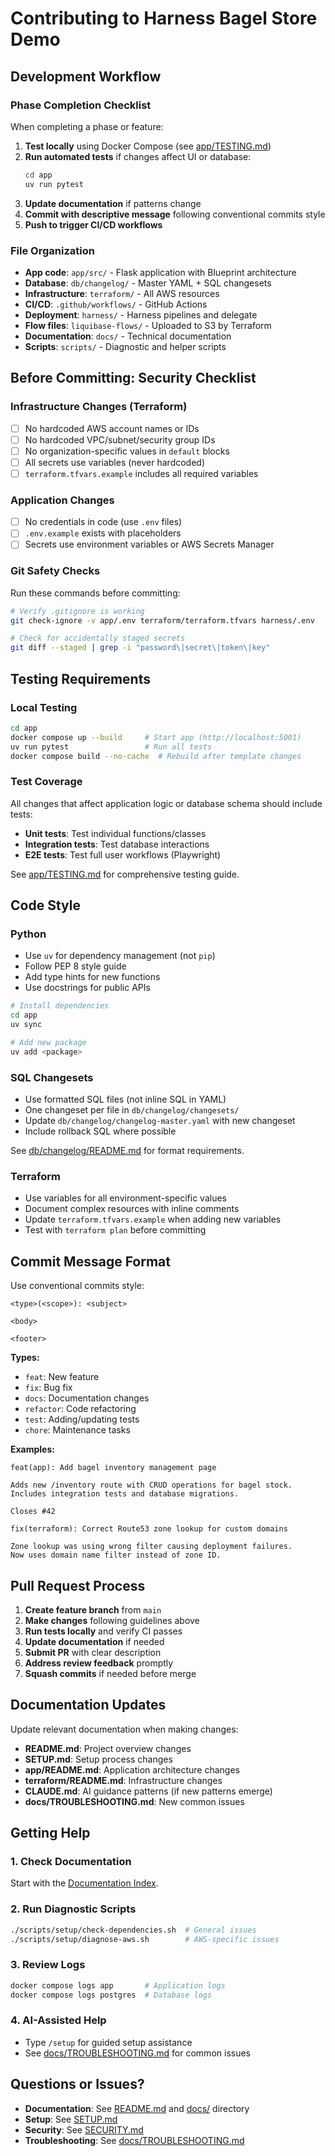 # Contributing to Harness Bagel Store Demo

## Development Workflow

### Phase Completion Checklist

When completing a phase or feature:

1. **Test locally** using Docker Compose (see [app/TESTING.md](app/TESTING.md))
2. **Run automated tests** if changes affect UI or database:
   ```bash
   cd app
   uv run pytest
   ```
3. **Update documentation** if patterns change
4. **Commit with descriptive message** following conventional commits style
5. **Push to trigger CI/CD workflows**

### File Organization

- **App code**: `app/src/` - Flask application with Blueprint architecture
- **Database**: `db/changelog/` - Master YAML + SQL changesets
- **Infrastructure**: `terraform/` - All AWS resources
- **CI/CD**: `.github/workflows/` - GitHub Actions
- **Deployment**: `harness/` - Harness pipelines and delegate
- **Flow files**: `liquibase-flows/` - Uploaded to S3 by Terraform
- **Documentation**: `docs/` - Technical documentation
- **Scripts**: `scripts/` - Diagnostic and helper scripts

## Before Committing: Security Checklist

### Infrastructure Changes (Terraform)

- [ ] No hardcoded AWS account names or IDs
- [ ] No hardcoded VPC/subnet/security group IDs
- [ ] No organization-specific values in `default` blocks
- [ ] All secrets use variables (never hardcoded)
- [ ] `terraform.tfvars.example` includes all required variables

### Application Changes

- [ ] No credentials in code (use `.env` files)
- [ ] `.env.example` exists with placeholders
- [ ] Secrets use environment variables or AWS Secrets Manager

### Git Safety Checks

Run these commands before committing:

```bash
# Verify .gitignore is working
git check-ignore -v app/.env terraform/terraform.tfvars harness/.env

# Check for accidentally staged secrets
git diff --staged | grep -i "password\|secret\|token\|key"
```

## Testing Requirements

### Local Testing

```bash
cd app
docker compose up --build     # Start app (http://localhost:5001)
uv run pytest                 # Run all tests
docker compose build --no-cache  # Rebuild after template changes
```

### Test Coverage

All changes that affect application logic or database schema should include tests:

- **Unit tests**: Test individual functions/classes
- **Integration tests**: Test database interactions
- **E2E tests**: Test full user workflows (Playwright)

See [app/TESTING.md](app/TESTING.md) for comprehensive testing guide.

## Code Style

### Python

- Use `uv` for dependency management (not `pip`)
- Follow PEP 8 style guide
- Add type hints for new functions
- Use docstrings for public APIs

```bash
# Install dependencies
cd app
uv sync

# Add new package
uv add <package>
```

### SQL Changesets

- Use formatted SQL files (not inline SQL in YAML)
- One changeset per file in `db/changelog/changesets/`
- Update `db/changelog/changelog-master.yaml` with new changeset
- Include rollback SQL where possible

See [db/changelog/README.md](db/changelog/README.md) for format requirements.

### Terraform

- Use variables for all environment-specific values
- Document complex resources with inline comments
- Update `terraform.tfvars.example` when adding new variables
- Test with `terraform plan` before committing

## Commit Message Format

Use conventional commits style:

```
<type>(<scope>): <subject>

<body>

<footer>
```

**Types:**
- `feat`: New feature
- `fix`: Bug fix
- `docs`: Documentation changes
- `refactor`: Code refactoring
- `test`: Adding/updating tests
- `chore`: Maintenance tasks

**Examples:**
```
feat(app): Add bagel inventory management page

Adds new /inventory route with CRUD operations for bagel stock.
Includes integration tests and database migrations.

Closes #42
```

```
fix(terraform): Correct Route53 zone lookup for custom domains

Zone lookup was using wrong filter causing deployment failures.
Now uses domain name filter instead of zone ID.
```

## Pull Request Process

1. **Create feature branch** from `main`
2. **Make changes** following guidelines above
3. **Run tests locally** and verify CI passes
4. **Update documentation** if needed
5. **Submit PR** with clear description
6. **Address review feedback** promptly
7. **Squash commits** if needed before merge

## Documentation Updates

Update relevant documentation when making changes:

- **README.md**: Project overview changes
- **SETUP.md**: Setup process changes
- **app/README.md**: Application architecture changes
- **terraform/README.md**: Infrastructure changes
- **CLAUDE.md**: AI guidance patterns (if new patterns emerge)
- **docs/TROUBLESHOOTING.md**: New common issues

## Getting Help

### 1. Check Documentation

Start with the [Documentation Index](CLAUDE.md#documentation-index).

### 2. Run Diagnostic Scripts

```bash
./scripts/setup/check-dependencies.sh  # General issues
./scripts/setup/diagnose-aws.sh        # AWS-specific issues
```

### 3. Review Logs

```bash
docker compose logs app       # Application logs
docker compose logs postgres  # Database logs
```

### 4. AI-Assisted Help

- Type `/setup` for guided setup assistance
- See [docs/TROUBLESHOOTING.md](docs/TROUBLESHOOTING.md) for common issues

## Questions or Issues?

- **Documentation**: See [README.md](README.md) and [docs/](docs/) directory
- **Setup**: See [SETUP.md](SETUP.md)
- **Security**: See [SECURITY.md](SECURITY.md)
- **Troubleshooting**: See [docs/TROUBLESHOOTING.md](docs/TROUBLESHOOTING.md)
